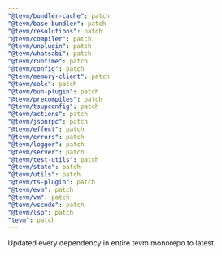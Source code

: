```yaml
---
"@tevm/bundler-cache": patch
"@tevm/base-bundler": patch
"@tevm/resolutions": patch
"@tevm/compiler": patch
"@tevm/unplugin": patch
"@tevm/whatsabi": patch
"@tevm/runtime": patch
"@tevm/config": patch
"@tevm/memory-client": patch
"@tevm/solc": patch
"@tevm/bun-plugin": patch
"@tevm/precompiles": patch
"@tevm/tsupconfig": patch
"@tevm/actions": patch
"@tevm/jsonrpc": patch
"@tevm/effect": patch
"@tevm/errors": patch
"@tevm/logger": patch
"@tevm/server": patch
"@tevm/test-utils": patch
"@tevm/state": patch
"@tevm/utils": patch
"@tevm/ts-plugin": patch
"@tevm/evm": patch
"@tevm/vm": patch
"@tevm/vscode": patch
"@tevm/lsp": patch
"tevm": patch
---
```


Updated every dependency in entire tevm monorepo to latest
